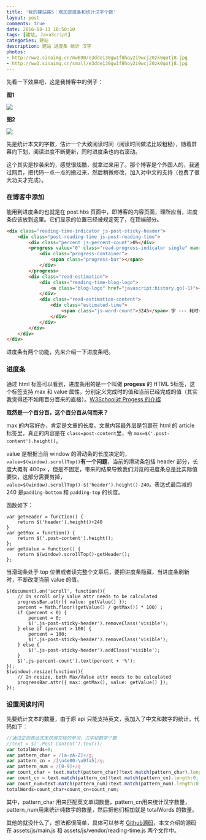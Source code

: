 ```yaml
---
title: '我的建站路5：增加进度条和统计汉字个数'
layout: post
comments: true
date: 2016-08-13 16:50:10
tags: [建站, JavaScript]
categories: 建站
description: 建站 进度条 统计 汉字
photos:
- http://ww2.sinaimg.cn/mw690/e3dde130gw1f8hoy2i9wcj20zk0qotj8.jpg
- http://ww2.sinaimg.cn/small/e3dde130gw1f8hoy2i9wcj20zk0qotj8.jpg
---
```


<!--more-->

先看一下效果吧，这是我博客中的例子：

**图1**

![](/content/images/2016/08/jindutiao1.png)

**图2**

![](/content/images/2016/08/jindutiao2.png)

先是统计本文的字数，估计一个大致阅读时间（阅读时间做法比较粗糙），随着屏幕向下划，阅读进度不断更新，同时进度条也向右滚动。

这个其实是抄袭来的，感觉很炫酷，就拿过来用了。那个博客是个外国人的，我通过网页，把代码一点一点的搬过来，然后稍微修改，加入对中文的支持（也费了很大功夫才完成）。

### 在博客中添加

能用到进度条的也就是在 post.hbs 页面中，即博客的内容页面，理所应当，进度条应该放到这里。它们显示的位置已经被规定死了，在顶端部分。

```html
<div class="reading-time-indicator js-post-sticky-header">
	<div class="post-reading-time js-post-reading-time">
		<div class="percent js-percent-count">0%</div>
		<progress value="0" class="read-progress-indicator single" max="12982">
			<div class="progress-container">
				<span class="progress-bar"></span>
			</div>
		</progress>
		<div class="read-estimation">
			<div class="reading-time-blog-logo">
				<a class="blog-logo" href="javascript:history.go(-1)"><i class="fa fa fa-chevron-left"></i></a>
			</div>
			<div class="read-estimation-content">
				<div class="estimated-time">
					<span class="js-word-count">3245</span> 字 --- 耗时<span class="eta">5 分钟</span>.
				</div>
			</div>
		</div>
	</div>
</div>
```

进度条有两个功能，先来介绍一下进度条吧。

### 进度条

通过 html 标签可以看到，进度条用的是一个叫做 **progess** 的 HTML 5标签，这个标签支持 max 和 value 属性，分别定义完成时的值和当前已经完成的值（其实我觉得还不如用百分百来的直接）。[W3School对 Progess 的介绍](http://www.w3school.com.cn/html5/html5_progress.asp)

**既然是一个百分百，这个百分百从何而来？**

max 的内容好办，肯定是文章的长度。文章内容最外层是包裹在 html 的 article 标签里，真正的内容是在 `class=post-content`里，令 `max=$('.post-content').height()`。

value 是根据当前 window 的滑动条的长度决定的，`value=$(window).scrollTop()`**有一个问题**，当前的滑动条包括 header 部分，长度大概有 400px ，但是不固定，带来的结果导致我们浏览的进度条总是比实际值要快，这部分需要剪掉，`value=$(window).scrollTop()-$('header').height()-240`。表达式最后减的 240 是`padding-bottom` 和 `padding-top` 的长度。

函数如下：

```
var getHeader = function() {
	return $('header').height()+240
}
var getMax = function() {
	return $('.post-content').height();
};
var getValue = function() {
	return $(window).scrollTop()-getHeader();
};
```

当滑动条处于 top 位置或者读完整个文章后，要把进度条隐藏，当进度条刷新时，不断改变当前 value 的值。

```
$(document).on('scroll', function(){
	// On scroll only Value attr needs to be calculated
	progressBar.attr({ value: getValue() });
	percent = Math.floor((getValue() / getMax()) * 100) ;
	if (percent < 0) {
		percent = 0;
		$('.js-post-sticky-header').removeClass('visible');
	} else if (percent > 100) {
		percent = 100;
		$('.js-post-sticky-header').removeClass('visible');
	} else {
		$('.js-post-sticky-header').addClass('visible');
	}
	$('.js-percent-count').text(percent + '%');
});
$(window).resize(function(){
	// On resize, both Max/Value attr needs to be calculated
	progressBar.attr({ max: getMax(), value: getValue() });
});
```

### 设置阅读时间

先要统计文本的数量，由于原 api 只能支持英文，我加入了中文和数字的统计，代码如下：

```javascript
//通过正则表达式来获得文档的单词，汉字和数字个数
//text = $('.Post-Content').text();
var totalWords=0;
var pattern_char = /[a-zA-Z]+/g;
var pattern_cn = /[\u4e00-\u9fa5]/g;
var pattern_num = /[0-9]+/g
var count_char = text.match(pattern_char)?text.match(pattern_char).length:0;
var count_cn = text.match(pattern_cn)?text.match(pattern_cn).length:0;
var count_num=text.match(pattern_num)?text.match(pattern_num).length:0;
totalWords=count_char+count_cn+count_num;
```

其中，pattern\_char 用来匹配英文单词数量，pattern\_cn用来统计汉字数量，pattern\_num用来统计纯数字的数量，然后把他们相加就是 totalWords 的数量。

其他的就没什么了，想法都很简单，具体可以参考 [Github源码](https://github.com/songjinzhong/GhostTheme_sjz)，本文介绍的源码在 assets/js/main.js 和 assets/js/vendor/reading-time.js 两个文件中。
